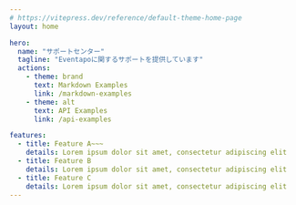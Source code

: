```yaml
---
# https://vitepress.dev/reference/default-theme-home-page
layout: home

hero:
  name: "サポートセンター"
  tagline: "Eventapoに関するサポートを提供しています"
  actions:
    - theme: brand
      text: Markdown Examples
      link: /markdown-examples
    - theme: alt
      text: API Examples
      link: /api-examples

features:
  - title: Feature A~~~
    details: Lorem ipsum dolor sit amet, consectetur adipiscing elit
  - title: Feature B
    details: Lorem ipsum dolor sit amet, consectetur adipiscing elit
  - title: Feature C
    details: Lorem ipsum dolor sit amet, consectetur adipiscing elit
---
```


<style>
  :root {
  --vp-home-hero-name-color: #1155cc;
  }
</style>